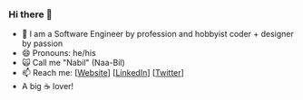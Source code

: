 ### Hi there 👋

- 🔭 I am a Software Engineer by profession and hobbyist coder + designer by passion
- 😄 Pronouns: he/his
- :scream_cat: Call me "Nabil" (Naa-Bil)
- 📫 Reach me: [[Website](https://nabil-ahmad.com/)] [[LinkedIn](http://linkedin.com/in/Nabil5352)] [[Twitter](https://twitter.com/Nabil5352)]
- A big :coffee: lover!
